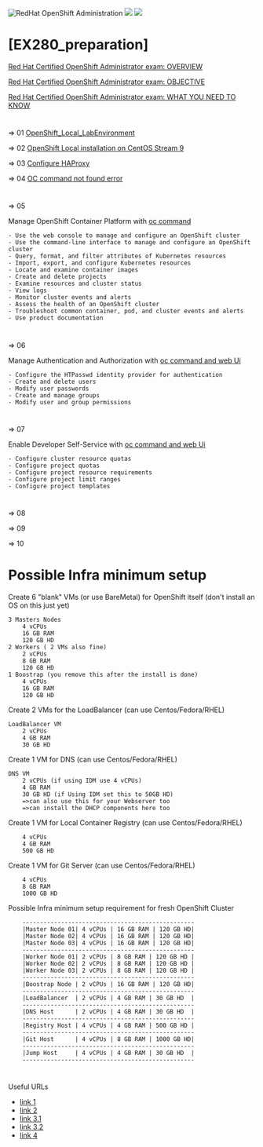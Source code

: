 
![RedHat OpenShift Administration](https://img.shields.io/badge/OpenShift-platform-red?logo=RedHatOpenShift&style=flat)
![](https://img.shields.io/badge/OpenShift-platform-red?logo=RedHatOpenShift&style=flat)
![](https://img.shields.io/badge/EX280K-Available-brightgreen?style=for-the-badge)

# [EX280_preparation]


[Red Hat Certified OpenShift Administrator exam: OVERVIEW](https://www.redhat.com/en/services/training/red-hat-certified-openshift-administrator-exam?section=overview)

[Red Hat Certified OpenShift Administrator exam: OBJECTIVE](https://www.redhat.com/en/services/training/red-hat-certified-openshift-administrator-exam?section=objectives)

[Red Hat Certified OpenShift Administrator exam: WHAT YOU NEED TO KNOW](https://www.redhat.com/en/services/training/red-hat-certified-openshift-administrator-exam?section=what-you-need-to-know)

#
=> 01 [OpenShift_Local_LabEnvironment](https://github.com/Adrianhein/My_ex280_preparation/blob/main/OpenShift_Local_LabEnv_0.2.pdf)

=> 02 [OpenShift Local installation on CentOS Stream 9](https://github.com/Adrianhein/My_ex280_preparation/blob/main/OpenShift%20Local%20installation%20on%20CentOS%20Stream%209.pdf)

=> 03 [Configure HAProxy](https://github.com/Adrianhein/My_ex280_preparation/blob/main/haproxy%20configuring)

=> 04 [OC command not found error](https://github.com/Adrianhein/My_ex280_preparation/blob/main/If%20oc%20command%20not%20found)
#
=> 05 

Manage OpenShift Container Platform with [oc command](https://github.com/Adrianhein/My_ex280_preparation/blob/main/OC_Command_Usage.md)

    - Use the web console to manage and configure an OpenShift cluster
    - Use the command-line interface to manage and configure an OpenShift cluster
    - Query, format, and filter attributes of Kubernetes resources
    - Import, export, and configure Kubernetes resources
    - Locate and examine container images
    - Create and delete projects
    - Examine resources and cluster status
    - View logs
    - Monitor cluster events and alerts
    - Assess the health of an OpenShift cluster
    - Troubleshoot common container, pod, and cluster events and alerts
    - Use product documentation
#
=> 06 

Manage Authentication and Authorization with [oc command and web Ui](https://github.com/Adrianhein/My_ex280_preparation/blob/main/Manage%20Authentication%20and%20Authorization.md)

    - Configure the HTPasswd identity provider for authentication
    - Create and delete users
    - Modify user passwords
    - Create and manage groups
    - Modify user and group permissions

#
=> 07 

Enable Developer Self-Service with [oc command and web Ui](https://github.com/Adrianhein/My_ex280_preparation/blob/main/Enable%20Developer%20Self-Service.md)

    - Configure cluster resource quotas
    - Configure project quotas
    - Configure project resource requirements
    - Configure project limit ranges
    - Configure project templates
#

=> 08 []()

=> 09 []()

=> 10 []()

#


# Possible Infra minimum setup

Create 6 "blank" VMs (or use BareMetal) for OpenShift itself (don't install an OS on this just yet)

    3 Masters Nodes
        4 vCPUs
        16 GB RAM
        120 GB HD
    2 Workers ( 2 VMs also fine)
        2 vCPUs
        8 GB RAM
        120 GB HD
    1 Boostrap (you remove this after the install is done)
        4 vCPUs
        16 GB RAM
        120 GB HD


Create 2 VMs for the LoadBalancer (can use Centos/Fedora/RHEL)

    LoadBalancer VM
        2 vCPUs
        4 GB RAM
        30 GB HD

Create 1 VM for DNS (can use Centos/Fedora/RHEL)

    DNS VM
        2 vCPUs (if using IDM use 4 vCPUs)
        4 GB RAM
        30 GB HD (if Using IDM set this to 50GB HD)
        =>can also use this for your Webserver too
        =>can install the DHCP components here too

Create 1 VM for Local Container Registry (can use Centos/Fedora/RHEL)

        4 vCPUs
        4 GB RAM
        500 GB HD

Create 1 VM for Git Server (can use Centos/Fedora/RHEL)

        4 vCPUs
        8 GB RAM
        1000 GB HD

Possible Infra minimum setup requirement for fresh OpenShift Cluster

        -------------------------------------------------
        |Master Node 01| 4 vCPUs | 16 GB RAM | 120 GB HD|
        |Master Node 02| 4 vCPUs | 16 GB RAM | 120 GB HD|
        |Master Node 03| 4 vCPUs | 16 GB RAM | 120 GB HD|
        -------------------------------------------------
        |Worker Node 01| 2 vCPUs | 8 GB RAM | 120 GB HD |
        |Worker Node 02| 2 vCPUs | 8 GB RAM | 120 GB HD |
        |Worker Node 03| 2 vCPUs | 8 GB RAM | 120 GB HD |
        -------------------------------------------------
        |Boostrap Node | 2 vCPUs | 16 GB RAM | 120 GB HD|
        -------------------------------------------------
        |LoadBalancer  | 2 vCPUs | 4 GB RAM | 30 GB HD  |
        -------------------------------------------------
        |DNS Host      | 2 vCPUs | 4 GB RAM | 30 GB HD  |
        -------------------------------------------------
        |Registry Host | 4 vCPUs | 4 GB RAM | 500 GB HD |
        -------------------------------------------------
        |Git Host      | 4 vCPUs | 8 GB RAM | 1000 GB HD|
        -------------------------------------------------
        |Jump Host     | 4 vCPUs | 4 GB RAM | 30 GB HD  |
        -------------------------------------------------

#
Useful URLs      
- [link 1](https://github.com/mgonzalezo/RedHat_ex280)
- [link 2](https://www.udemy.com/course/openshift-administration/?couponCode=KEEPLEARNING)
- [link 3.1](https://www.youtube.com/watch?v=250cIQ9hY64&list=PLnFCwVWiQz4nE1Y4UPRzJdN9DReAoobMn)
- [link 3.2](https://www.youtube.com/watch?v=V69I-M1AXs4&list=PLnFCwVWiQz4kuAEO3lgGiSkjJtEZSAEtd)
- [link 4](https://github.com/christianh814/openshift-toolbox/tree/master)
#








